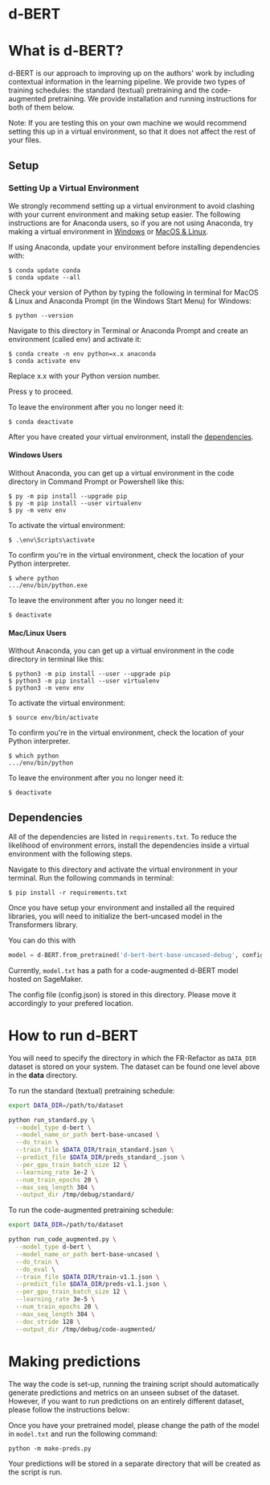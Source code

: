 # d-BERT

# What is d-BERT?

d-BERT is our approach to improving up on the authors' work by including contextual information in the learning pipeline. We provide two types of training schedules: the standard (textual) pretraining and the code-augmented pretraining. We provide installation and running instructions for both of them below.


Note: If you are testing this on your own machine we would recommend setting this up in a virtual environment, so that it does not affect the rest of your files.

## Setup

### Setting Up a Virtual Environment

We strongly recommend setting up a virtual environment to avoid clashing with your current
environment and making setup easier. The following instructions are for Anaconda users, so if
you are not using Anaconda, try making a virtual environment in [Windows](#Windows_Env) or
[MacOS & Linux](#Mac_Linux_Env).

If using Anaconda, update your environment before installing dependencies with:

    $ conda update conda
    $ conda update --all

Check your version of Python by typing the following in terminal for MacOS & Linux and
Anaconda Prompt (in the Windows Start Menu) for Windows:

	$ python --version

Navigate to this directory in Terminal or Anaconda Prompt and create an environment 
(called env) and activate it:

	$ conda create -n env python=x.x anaconda
	$ conda activate env

Replace x.x with your Python version number.

Press y to proceed.

To leave the environment after you no longer need it:

	$ conda deactivate

After you have created your virtual environment, install the [dependencies](#Dependencies).

#### Windows Users

Without Anaconda, you can get up a virtual environment in the code directory in Command 
Prompt or Powershell like this:

    $ py -m pip install --upgrade pip
    $ py -m pip install --user virtualenv
    $ py -m venv env

To activate the virtual environment:

    $ .\env\Scripts\activate

To confirm you're in the virtual environment, check the location of your Python interpreter.

    $ where python
    .../env/bin/python.exe

To leave the environment after you no longer need it:

	$ deactivate

#### Mac/Linux Users

Without Anaconda, you can get up a virtual environment in the code directory in terminal 
like this:

    $ python3 -m pip install --user --upgrade pip
    $ python3 -m pip install --user virtualenv
    $ python3 -m venv env

To activate the virtual environment:

    $ source env/bin/activate

To confirm you're in the virtual environment, check the location of your Python interpreter.

    $ which python
    .../env/bin/python

To leave the environment after you no longer need it:

	$ deactivate

## Dependencies

All of the dependencies are listed in `requirements.txt`. To reduce the likelihood of environment
errors, install the dependencies inside a virtual environment with the following steps.

Navigate to this directory and activate the virtual environment in your terminal.
Run the following commands in terminal:

	$ pip install -r requirements.txt



Once you have setup your environment and installed all the required libraries, you will need to initialize the bert-uncased model in the Transformers library.

You can do this with

```python
model = d-BERT.from_pretrained('d-bert-bert-base-uncased-debug', config=config)
```
Currently, ```model.txt``` has a path for a code-augmented d-BERT model hosted on SageMaker.


The config file (config.json) is stored in this directory. Please move it accordingly to your prefered location.

# How to run d-BERT

You will need to specify the directory in which the FR-Refactor as ```DATA_DIR``` dataset is stored on your system. The dataset can be found one level above in the __data__ directory.

To run the standard (textual) pretraining schedule:

```bash
export DATA_DIR=/path/to/dataset

python run_standard.py \
  --model_type d-bert \
  --model_name_or_path bert-base-uncased \
  --do_train \
  --train_file $DATA_DIR/train_standard.json \
  --predict_file $DATA_DIR/preds_standard_.json \
  --per_gpu_train_batch_size 12 \
  --learning_rate 1e-2 \
  --num_train_epochs 20 \
  --max_seq_length 384 \
  --output_dir /tmp/debug/standard/
  ```

To run the code-augmented pretraining schedule:

```bash
export DATA_DIR=/path/to/dataset

python run_code_augmented.py \
  --model_type d-bert \
  --model_name_or_path bert-base-uncased \
  --do_train \
  --do_eval \
  --train_file $DATA_DIR/train-v1.1.json \
  --predict_file $DATA_DIR/preds-v1.1.json \
  --per_gpu_train_batch_size 12 \
  --learning_rate 3e-5 \
  --num_train_epochs 20 \
  --max_seq_length 384 \
  --doc_stride 128 \
  --output_dir /tmp/debug/code-augmented/
  ```

  # Making predictions

  The way the code is set-up, running the training script should automatically generate predictions and metrics on an unseen subset of the dataset. However, if you want to run predictions on an entirely different dataset, please follow the instructions below:

  Once you have your pretrained model, please change the path of the model in ```model.txt``` and run the following command:
  ```
  python -m make-preds.py
  ```

  Your predictions will be stored in a separate directory that will be created as the script is run.


